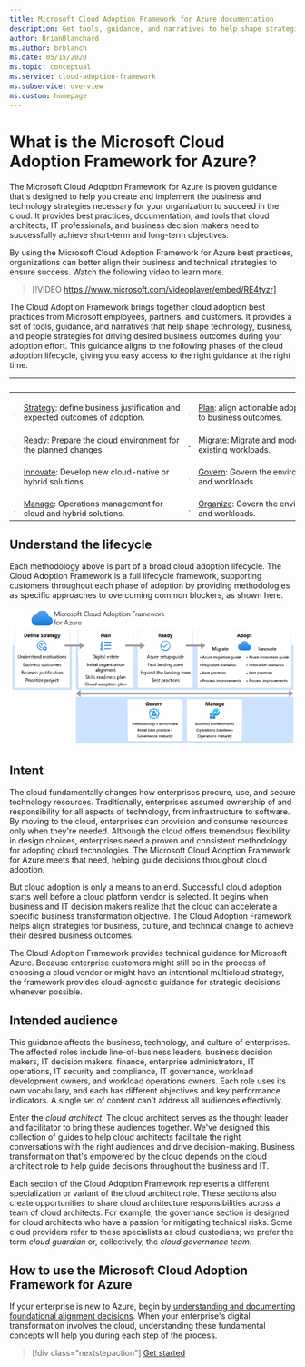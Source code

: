 ```yaml
---
title: Microsoft Cloud Adoption Framework for Azure documentation
description: Get tools, guidance, and narratives to help shape strategies and drive desired business outcomes in all phases of the cloud adoption lifecycle.
author: BrianBlanchard
ms.author: brblanch
ms.date: 05/15/2020
ms.topic: conceptual
ms.service: cloud-adoption-framework
ms.subservice: overview
ms.custom: homepage
---
```


# What is the Microsoft Cloud Adoption Framework for Azure?

The Microsoft Cloud Adoption Framework for Azure is proven guidance that's designed to help you create and implement the business and technology strategies necessary for your organization to succeed in the cloud. It provides best practices, documentation, and tools that cloud architects, IT professionals, and business decision makers need to successfully achieve short-term and long-term objectives.

By using the Microsoft Cloud Adoption Framework for Azure best practices, organizations can better align their business and technical strategies to ensure success. Watch the following video to learn more.

<!-- markdownlint-disable MD034 -->

> [!VIDEO https://www.microsoft.com/videoplayer/embed/RE4tyzr]

<!-- markdownlint-enable MD034 -->

The Cloud Adoption Framework brings together cloud adoption best practices from Microsoft employees, partners, and customers. It provides a set of tools, guidance, and narratives that help shape technology, business, and people strategies for driving desired business outcomes during your adoption effort. This guidance aligns to the following phases of the cloud adoption lifecycle, giving you easy access to the right guidance at the right time.

| <span title="Icon">&nbsp;</span> | <span title="Description">&nbsp;</span> | <span title="Icon">&nbsp;</span> | <span title="Description">&nbsp;</span> |
|--|--|--|--|
| <br> ![Strategy icon](./_images/icons/strategy.png) | <br> [Strategy](./strategy/index.md):&nbsp;define&nbsp;business&nbsp;justification&nbsp;and expected outcomes of adoption. | <br> ![Plan icon](./_images/icons/plan.png) | <br> [Plan](./plan/index.md):&nbsp;align&nbsp;actionable&nbsp;adoption&nbsp;plans to business outcomes. |
| <br> ![Ready icon](./_images/icons/ready.png)       | <br> [Ready](./ready/index.md): Prepare the cloud environment for the planned changes. | <br> ![Migrate icon](./_images/icons/adopt.png) | <br> [Migrate](./migrate/index.md): Migrate and modernize existing workloads. |
| <br> ![Innovate icon](./_images/icons/innovate.png) | <br> [Innovate](./innovate/index.md): Develop new cloud-native or hybrid solutions. | <br> ![Govern icon](./_images/icons/govern.png) | <br> [Govern](./govern/index.md): Govern the environment and workloads. |
| <br> ![Manage icon](./_images/icons/manage.png)     | <br> [Manage](./manage/index.md): Operations management for cloud and hybrid solutions. | <br> ![Organize icon](./_images/icons/organize.png) | <br> [Organize](./organize/index.md): Govern the environment and workloads. |

## Understand the lifecycle

Each methodology above is part of a broad cloud adoption lifecycle. The Cloud Adoption Framework is a full lifecycle framework, supporting customers throughout each phase of adoption by providing methodologies as specific approaches to overcoming common blockers, as shown here.

![Overview of the Cloud Adoption Framework](./_images/caf-overview-new.png)

## Intent

The cloud fundamentally changes how enterprises procure, use, and secure technology resources. Traditionally, enterprises assumed ownership of and responsibility for all aspects of technology, from infrastructure to software. By moving to the cloud, enterprises can provision and consume resources only when they're needed. Although the cloud offers tremendous flexibility in design choices, enterprises need a proven and consistent methodology for adopting cloud technologies. The Microsoft Cloud Adoption Framework for Azure meets that need, helping guide decisions throughout cloud adoption.

But cloud adoption is only a means to an end. Successful cloud adoption starts well before a cloud platform vendor is selected. It begins when business and IT decision makers realize that the cloud can accelerate a specific business transformation objective. The Cloud Adoption Framework helps align strategies for business, culture, and technical change to achieve their desired business outcomes.

The Cloud Adoption Framework provides technical guidance for Microsoft Azure. Because enterprise customers might still be in the process of choosing a cloud vendor or might have an intentional multicloud strategy, the framework provides cloud-agnostic guidance for strategic decisions whenever possible.

## Intended audience

This guidance affects the business, technology, and culture of enterprises. The affected roles include line-of-business leaders, business decision makers, IT decision makers, finance, enterprise administrators, IT operations, IT security and compliance, IT governance, workload development owners, and workload operations owners. Each role uses its own vocabulary, and each has different objectives and key performance indicators. A single set of content can't address all audiences effectively.

Enter the *cloud architect*. The cloud architect serves as the thought leader and facilitator to bring these audiences together. We've designed this collection of guides to help cloud architects facilitate the right conversations with the right audiences and drive decision-making. Business transformation that's empowered by the cloud depends on the cloud architect role to help guide decisions throughout the business and IT.

Each section of the Cloud Adoption Framework represents a different specialization or variant of the cloud architect role. These sections also create opportunities to share cloud architecture responsibilities across a team of cloud architects. For example, the governance section is designed for cloud architects who have a passion for mitigating technical risks. Some cloud providers refer to these specialists as cloud custodians; we prefer the term *cloud guardian* or, collectively, the *cloud governance team*.

## How to use the Microsoft Cloud Adoption Framework for Azure

If your enterprise is new to Azure, begin by [understanding and documenting foundational alignment decisions](./get-started/cloud-concepts.md). When your enterprise's digital transformation involves the cloud, understanding these fundamental concepts will help you during each step of the process.

<!-- docsTest:ignoreNextStep -->

> [!div class="nextstepaction"]
> [Get started](./get-started/index.md)
